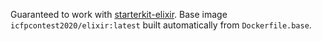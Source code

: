 Guaranteed to work with [starterkit-elixir](https://github.com/icfpcontest2020/starterkit-elixir).
Base image `icfpcontest2020/elixir:latest` built automatically from `Dockerfile.base`.
